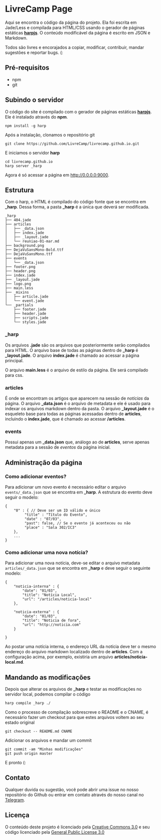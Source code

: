 # LivreCamp Page

Aqui se encontra o código da página do projeto. Ela foi escrita em Jade/Less
e compilada para HTML/CSS usando o gerador de páginas estáticas [**harpjs**](https://harpjs.com). 
O conteúdo modificável da página é escrito em JSON e Markdown. 

Todos são livres e encorajados a copiar, modificar, contribuir, mandar sugestões e reportar bugs. (:

## Pré-requisitos

- npm
- git

## Subindo o servidor

O código do site é compilado com o gerador de páginas estáticas [**harpjs**](https://harpjs.com). Ele é instalado através do **npm**.

    npm install -g harp

Após a instalação, clonamos o repositório git

    git clone https://github.com/LivreCamp/livrecamp.github.io.git

E iniciamos o servidor **harp**

    cd livrecamp.github.io
    harp server _harp

Agora é só acessar a página em http://0.0.0.0:9000.

## Estrutura

Com o harp, o HTML é compilado do código fonte que se encontra em **_harp**. Dessa forma, a pasta **_harp** é a única que deverá ser modificada.

````
_harp
├── 404.jade
├── articles
│   ├── _data.json
│   ├── index.jade
│   ├── _layout.jade
│   └── reuniao-01-mar.md
├── background.png
├── DejaVuSansMono-Bold.ttf
├── DejaVuSansMono.ttf
├── events
│   └── _data.json
├── footer.png
├── header.png
├── index.jade
├── _layout.jade
├── logo.png
├── main.less
├── _mixins
│   ├── article.jade
│   └── event.jade
└── _partials
    ├── footer.jade
    ├── header.jade
    ├── scripts.jade
    └── styles.jade
````

### _harp

Os arquivos **.jade** são os arquivos que posteriormente serão compilados para HTML. O arquivo base de todas as páginas dentro de **_harp** é **_layout.jade**. O arquivo **index.jade** é chamado ao acessar a página principal. 

O arquivo **main.less** é o arquivo de estilo da página. Ele será compilado para css.

### articles

É onde se encontram os artigos que aparecem na sessão de *notícias* da página. O arquivo **_data.json** é o arquivo de metadata e ele é usado para indexar os arquivos markdown dentro da pasta. O arquivo **_layout.jade** é o esqueleto base para todas as páginas acessadas dentro de **articles**, incluindo o **index.jade**, que é chamado ao acessar **/articles**.

### events

Possui apenas um **_data.json** que, análogo ao de **articles**, serve apenas metadata para a sessão de *eventos* da página inicial. 


## Administração da página

### Como adicionar eventos?

Para adicionar um novo evento é necessário editar o arquivo ````events/_data.json```` que se encontra em **_harp**. A estrutura do evento deve seguir o modelo:

````
{
    "0" : { // Deve ser um ID válido e único
         "title" : "Título do Evento",
         "date" : "07/03",
         "past": false, // Se o evento já aconteceu ou não
         "place" : "Sala 302/IC3"
    },
    ...
}
````

### Como adicionar uma nova notícia?

Para adicionar uma nova notícia, deve-se editar o arquivo metadata ````articles/_data.json```` que se encontra em **_harp** e deve seguir o seguinte modelo:

````
{
	"noticia-interna" : {
		"date": "01/03",
		"title": "Notícia Local",
		"url": "/articles/noticia-local"
	},

	"noticia-externa" : {
		"date": "01/03",
		"title": "Noticia de fora",
		"url": "http://noticia.com"	
	}
		
}
````

Ao postar uma notícia interna, o endereço URL da notícia deve ter o mesmo endereço do arquivo markdown localizado dentro de **articles**. Com a configuração acima, por exemplo, existiria um arquivo **articles/noticia-local.md**.

## Mandando as modificações

Depois que alterar os arquivos de **_harp** e testar as modificações no servidor local, podemos compilar o código

    harp compile _harp ./

Como o processo de compilação sobrescreve o README e o CNAME, é necessário fazer um checkout para que estes arquivos voltem ao 
seu estado original

    git checkout -- README.md CNAME

Adicionar os arquivos e mandar um commit

    git commit -am "Minhas modificações"
    git push origin master

E pronto (:

## Contato

Qualquer duvida ou sugestão, você pode abrir uma issue no nosso repositório do Github ou entrar em contato através do nosso canal no [Telegram](https://t.me/livrecamp).

## Licença

O conteúdo deste projeto é licenciado pela [Creative Commons 3.0](https//creativecommons.org/licenses/by/3.0/br/) e seu código licenciado pela [General Public License 3.0](www.gnu.org/licenses/gpl-3.0.html)
